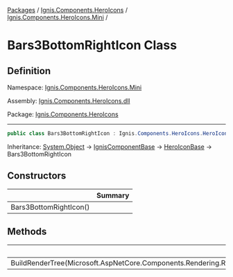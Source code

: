 [Packages](../../README.md) / [Ignis.Components.HeroIcons](../README.md) / [Ignis.Components.HeroIcons.Mini](README.md) /

# Bars3BottomRightIcon Class

## Definition

Namespace: [Ignis.Components.HeroIcons.Mini](README.md)

Assembly: [Ignis.Components.HeroIcons.dll](../README.md)

Package: [Ignis.Components.HeroIcons](https://www.nuget.org/packages/Ignis.Components.HeroIcons)

---

```csharp
public class Bars3BottomRightIcon : Ignis.Components.HeroIcons.HeroIconBase
```

Inheritance: [System.Object](https://learn.microsoft.com/en-us/dotnet/api/System.Object) → [IgnisComponentBase](../../Ignis.Components/Ignis.Components/Ignis.Components.IgnisComponentBase.md) → [HeroIconBase](../Ignis.Components.HeroIcons/Ignis.Components.HeroIcons.HeroIconBase.md) → Bars3BottomRightIcon

## Constructors

|                        | Summary |
| ---------------------- | ------- |
| Bars3BottomRightIcon() |         |

## Methods

|                                                                              | Summary |
| ---------------------------------------------------------------------------- | ------- |
| BuildRenderTree(Microsoft.AspNetCore.Components.Rendering.RenderTreeBuilder) |         |
